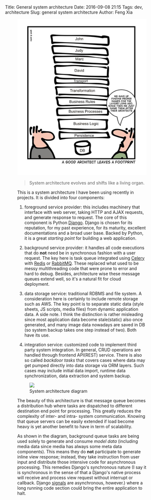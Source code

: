 Title: General system architecture
Date: 2016-09-08 21:15
Tags: dev, architecture
Slug: general system architecture
Author: Feng Xia


<figure class="col-md-8">
<img src="/images/architecture_joke.jpg" class="center-block
</figure>

The word "system architect" has been puzzling to me.
I was hired to be one at one point. But it was not a comfortable
position. How much do we understand the business?
What is the problem we are to solve? How
does the current "architecture" fail? What is the downfall
of this (or any) proposal? Overall, I feel an architecture
emerges along with development and research. The more we
start to understand the client's needs, habits, workflows,
relationships, priorities, the more information
we have when evaluating and making decisions on whether one piece
in the stack fits or not, and why so. It is, IMHO, a backwards
process when an architecture is pre-defined as if
it is set in stone. We need to start from somewhere, but keeping
in mind that it evolves and shifts like a living organ.

> System architecture evolves and shifts like a living organ.

This is a system architecture I have been using recently
in projects. It is divided into four components:

1. <span class="myhighlight">foreground service provider</span>: this includes machinery that interface
with web server, taking HTTP and AJAX requests, and generate response to request.
The core of this component is Python [Django][]. Django is chosen
for its reputation, for my past experience, for its maturity,
excellent documentations and a broad user base. Backed by Python,
it is a great _starting point_ for building a web application.

2. <span class="myhighlight">background service provider</span>: it handles all code executions that
do **not** need be in synchronous fashion with a user request.
The key here is task queue integrated using [Celery] with [Redis][] or
[RabbitMQ][]. These replaced
what used to be messy multithreading code that were prone to error
and hard to debug. Besides, architecture wise these message queues extend
well, so it's a natural fit for cloud deployment.


3. <span class="myhighlight">data storage service</span>: traditional RDBMS and file system. A consideration here
is certainly to include remote storage such as AWS. The key point
is to separate static data (style sheets, JS scripts, media files) from
dynamic application data. A side note. I think the distinction is rather misleading since
most application data become stale(static) also once generated, and many image data
nowadays are saved in DB (so system backup takes one step instead of two).
Both have its use.

4. <span class="myhighlight">integration service</span>: customized code to implement
third party system integration. In general, CRUD operations are handled through
frontend API(REST) service. There is also so called *backdoor tasks* that covers
cases where data may get pumped directly into data storage via ORM layers. Such cases
may include initial data import, runtime data synchronization, data extraction and
system backup.


<figure class="row">
    <img src="images/system_architecture.png" class="center-block img-responsive"/>
    <figcaption>System architecture diagram</figcaption>
</figure>

The beauty of this architecture is that message queue becomes a
distribution hub where tasks are dispatched to different destination
end point for processing. This greatly reduces the complexity of
inter- and intra- system communication. Knowing that queue servers can
be easily extended if load become heavy is yet another benefit to have
in term of scalability.

As shown in the diagram, background queue tasks are being used solely to
generate and consume *model data* (including media data since media has
always some meta data components).
This means they do **not** participate to generate inline view response;
instead, they take instruction from user input
and distribute those intensive code for asynchronous processing.
This remedies Django's synchronous nature (I say it is synchronous in the sense of that
a Django's native process will receive and process view request
without interrupt or callback.
Django [signals][django signals]
are asynchronous, however.) where a long running code section
could bring the entire application to halt.

[django]: https://www.djangoproject.com/
[redis]: http://redis.io/
[rabbitmq]: https://www.rabbitmq.com/
[celery]: http://www.celeryproject.org/
[django signals]: https://docs.djangoproject.com/en/1.10/topics/signals/
